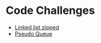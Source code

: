 # Code Challenges

- [Linked list zipped](./linked-list-zip-readme.md)
- [Pseudo Queue](./pseudo-queue-readme.md)
